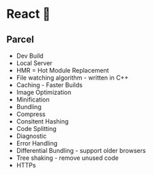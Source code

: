 # React 🚀

## Parcel
- Dev Build
- Local Server
- HMR = Hot Module Replacement
- File watching algorithm - written in C++
- Caching - Faster Builds
- Image Optimization
- Minification
- Bundling
- Compress
- Consitent Hashing
- Code Splitting
- Diagnostic
- Error Handling
- Differential Bundling - support older browsers
- Tree shaking - remove unused code
- HTTPs

